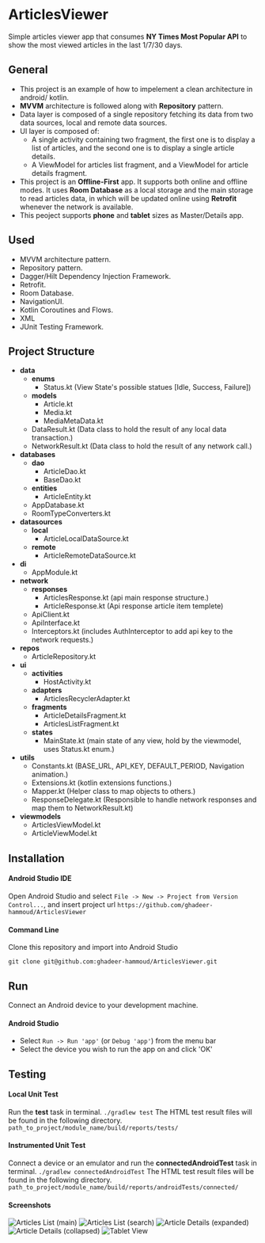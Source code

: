 # ArticlesViewer
Simple articles viewer app that consumes **NY Times Most Popular API** to show the most viewed articles in the last 1/7/30 days.

## General
- This project is an example of how to impelement a clean architecture in android/ kotlin.
- **MVVM** architecture is followed along with **Repository** pattern.
- Data layer is composed of a single repository fetching its data from two data sources, local and remote data sources.
- UI layer is composed of:
    - A single activity containing two fragment, the first one is to display a list of articles, and the second one is to display a single article details.
    - A ViewModel for articles list fragment, and a ViewModel for article details fragment.
- This project is an **Offline-First** app. It supports both online and offline modes. It uses **Room Database** as a local storage and the main storage to read articles data, in which will be updated online using **Retrofit** whenever the network is available.
- This peoject supports **phone** and **tablet** sizes as Master/Details app.

## Used
- MVVM architecture pattern.
- Repository pattern.
- Dagger/Hilt Dependency Injection Framework.
- Retrofit.
- Room Database.
- NavigationUI.
- Kotlin Coroutines and Flows.
- XML
- JUnit Testing Framework.

## Project Structure
- **data**
    - **enums**
        - Status.kt (View State's possible statues [Idle, Success, Failure])
    - **models**
        - Article.kt
        - Media.kt
        - MediaMetaData.kt
    - DataResult.kt (Data class to hold the result of any local data transaction.)
    - NetworkResult.kt (Data class to hold the result of any network call.)
- **databases**
    - **dao**
        - ArticleDao.kt
        - BaseDao.kt
    - **entities**
        - ArticleEntity.kt
    - AppDatabase.kt
    - RoomTypeConverters.kt
- **datasources**
    - **local**
        - ArticleLocalDataSource.kt
    - **remote**
        - ArticleRemoteDataSource.kt
- **di**
    - AppModule.kt
- **network**
    - **responses**
        - ArticlesResponse.kt (api main response structure.)
        - ArticleResponse.kt (Api response article item templete)
    - ApiClient.kt
    - ApiInterface.kt
    - Interceptors.kt (includes AuthInterceptor to add api key to the network requests.)
- **repos**
    - ArticleRepository.kt
- **ui**
    - **activities**
        - HostActivity.kt
    - **adapters**
        - ArticlesRecyclerAdapter.kt
    - **fragments**
        - ArticleDetailsFragment.kt
        - ArticlesListFragment.kt
    - **states**
        - MainState.kt (main state of any view, hold by the viewmodel, uses Status.kt enum.)
- **utils**
    - Constants.kt (BASE_URL, API_KEY, DEFAULT_PERIOD, Navigation animation.)
    - Extensions.kt (kotlin extensions functions.)
    - Mapper.kt (Helper class to map objects to others.)
    - ResponseDelegate.kt (Responsible to handle network responses and map them to NetworkResult.kt)
- **viewmodels**
    - ArticlesViewModel.kt
    - ArticleViewModel.kt

## Installation
#### Android Studio IDE
Open Android Studio and select ```File -> New -> Project from Version Control...```,
and insert project url ```https://github.com/ghadeer-hammoud/ArticlesViewer```
#### Command Line
Clone this repository and import into Android Studio
```
git clone git@github.com:ghadeer-hammoud/ArticlesViewer.git
```

## Run
Connect an Android device to your development machine.
#### Android Studio
- Select ```Run -> Run 'app'``` (or ```Debug 'app'```) from the menu bar
- Select the device you wish to run the app on and click 'OK'

## Testing
#### Local Unit Test
Run the **test** task in terminal.
```./gradlew test```
The HTML test result files will be found in the following directory.
```path_to_project/module_name/build/reports/tests/ ```

#### Instrumented Unit Test
Connect a device or an emulator and run the **connectedAndroidTest** task in terminal.
```./gradlew connectedAndroidTest```
The HTML test result files will be found in the following directory.
```path_to_project/module_name/build/reports/androidTests/connected/ ```

#### Screenshots
![Articles List (main)](screenshoots/articles_list_main.png)
![Articles List (search)](screenshoots/articles_list_search.png)
![Article Details (expanded)](screenshoots/article_details_expanded.png)
![Article Details (collapsed)](screenshoots/article_details_collapsed.png)
![Tablet View](screenshoots/tablet_view.png)